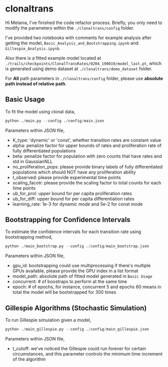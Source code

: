 # clonaltrans

Hi Melania, I've finished the code refactor process. Briefly, you only need to modify the parameters within the `./clonaltrans/config` folder.

I've provided two notebooks with comments for example analysis after getting the model, `Basic_Analysis_and_Bootstrapping.ipynb` and `Gillespie_Analysis.ipynb`.

Also there is a fitted example model located at `./trails/checkpoints/ClonalTransRates/0204_190019/model_last.pt`, which is generated using demo dataset at `./clonaltrans/demo_dataset` folder.

For **All** path parameters in `./clonaltrans/config` folder, please use **absolute path instead of relative path**.

## Basic Usage

To fit the model using clonal data,

``` python
python ./main.py --config ./config/main.json
```

Parameters within JSON file,

- K_type: 'dynamic' or 'const', whether transition rates are constant value
- alpha: penalize factor for upper bounds of rates and proliferation rate of fully differentiated populations
- beta: penalize factor for population with zero counts that have rates and std in GaussianNLL
- no_proliferation_pops: please provide binary labels of fully differentiated populations which should NOT have any proliferation ability
- t_observed: please provide experimental time points
- scaling_facotr: please provide the scaling factor to total counts for each time points 
- ub_for_prol: upper bound for per capita proliferation rates
- ub_for_diff: upper bound for per capita differentiation rates
- learning_rate: 1e-3 for dynamic mode and 5e-2 for const mode

## Bootstrapping for Confidence Intervals

To estimate the confidence intervals for each transition rate using bootstrapping method,

``` python
python ./main_bootstrap.py --config ./config/main_bootstrap.json
```

Parameters within JSON file,

- gpu_id: bootstrapping could use multiprocessing if there's multiple GPUs available, please provide the GPU index in a list format
- model_path: absolute path of fitted model generated in `Basic Usage`
- concurrent: # of boostraps to perform at the same time
- epoch: # of epochs, for instance, concurrent 5 and epochs 60 means in total the model will be bootstrapped for 300 times

## Gillespie Algorithms (Stochastic Simulation)

To run Gillespie simulation given a model,

``` python
python ./main_gillespie.py --config ./config/main_gillespie.json
```

Parameters within JSON file,

- t_cutoff: we've noticed the Gillespie could run forever for certain circumstances, and this parameter controls the minimum time increment of the algorithm
